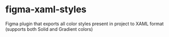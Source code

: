 # figma-xaml-styles
Figma plugin that exports all color styles present in project to XAML format (supports both Solid and Gradient colors)
